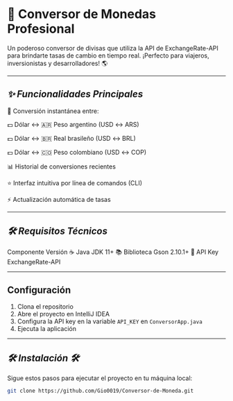 # 💱 Conversor de Monedas Profesional 

Un poderoso conversor de divisas que utiliza la API de ExchangeRate-API para brindarte tasas de cambio en tiempo real. ¡Perfecto para viajeros, inversionistas y desarrolladores! 🌎

---

## *✨ Funcionalidades Principales*

🔄 Conversión instantánea entre:

💵 Dólar ↔ 🇦🇷 Peso argentino (USD ↔ ARS)

💵 Dólar ↔ 🇧🇷 Real brasileño (USD ↔ BRL)

💵 Dólar ↔ 🇨🇴 Peso colombiano (USD ↔ COP)

📊 Historial de conversiones recientes 

⭐ Interfaz intuitiva por línea de comandos (CLI)

⚡ Actualización automática de tasas

---

## *🛠 Requisitos Técnicos*
Componente	           Versión
☕ Java               JDK	11+
📚 Biblioteca Gson	   2.10.1+
🔑 API Key	           ExchangeRate-API

---
## Configuración

1. Clona el repositorio
2. Abre el proyecto en IntelliJ IDEA
3. Configura la API key en la variable `API_KEY` en `ConversorApp.java`
4. Ejecuta la aplicación

---

## *🛠️ Instalación 🛠️*
Sigue estos pasos para ejecutar el proyecto en tu máquina local:
   ```bash
   git clone https://github.com/Gio0019/Conversor-de-Moneda.git

